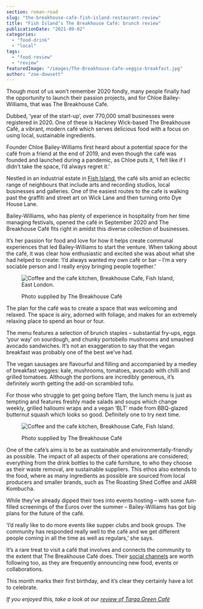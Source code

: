```yaml
---
section: roman-road
slug: "the-breakhouse-cafe-fish-island-restaurant-review"
title: "Fish Island’s The Breakhouse Café: brunch review"
publicationDate: "2021-09-02"
categories: 
  - "food-drink"
  - "local"
tags: 
  - "food-review"
  - "review"
featuredImage: "/images/The-Breakhouse-Cafe-veggie-breakfast.jpg"
author: "zoe-dowsett"
---
```


Though most of us won’t remember 2020 fondly, many people finally had the opportunity to launch their passion projects, and for Chloe Bailey-Williams, that was The Breakhouse Cafe.

Dubbed, ‘year of the start-up’, over 770,000 small businesses were registered in 2020. One of these is Hackney Wick-based The Breakhouse Café, a vibrant, modern café which serves delicious food with a focus on using local, sustainable ingredients. 

Founder Chloe Bailey-Williams first heard about a potential space for the café from a friend at the end of 2019, and even though the café was founded and launched during a pandemic, as Chloe puts it, ‘I felt like if I didn’t take the space, I’d always regret it.’

Nestled in an industrial estate in [Fish Island](https://romanroadlondon.com/history-fish-island/), the café sits amid an eclectic range of neighbours that include arts and recording studios, local businesses and galleries. One of the easiest routes to the cafe is walking past the graffiti and street art on Wick Lane and then turning onto Dye House Lane.

Bailey-Williams, who has plenty of experience in hospitality from her time managing festivals, opened the café in September 2020 and The Breakhouse Café fits right in amidst this diverse collection of businesses. 

It’s her passion for food and love for how it helps create communal experiences that led Bailey-Williams to start the venture. When talking about the café, it was clear how enthusiastic and excited she was about what she had helped to create: ‘I’d always wanted my own café or bar – I’m a very sociable person and I really enjoy bringing people together.’

<figure>

![Coffee and the cafe kitchen, Breakhouse Cafe, Fish Island, East London.](/images/The-Breakhouse-Cafe-cafe-1024x683.jpg)

<figcaption>

Photo supplied by The Breakhouse Café

</figcaption>

</figure>

The plan for the café was to create a space that was welcoming and relaxed. The space is airy, adorned with foliage, and makes for an extremely relaxing place to spend an hour or four.

The menu features a selection of brunch staples – substantial fry-ups, eggs ‘your way’ on sourdough, and chunky portobello mushrooms and smashed avocado sandwiches. It’s not an exaggeration to say that the vegan breakfast was probably one of the best we’ve had. 

The vegan sausages are flavourful and filling and accompanied by a medley of breakfast veggies: kale, mushrooms, tomatoes, avocado with chilli and grilled tomatoes. Although the portions are incredibly generous, it’s definitely worth getting the add-on scrambled tofu. 

For those who struggle to get going before 11am, the lunch menu is just as tempting and features freshly made salads and soups which change weekly, grilled halloumi wraps and a vegan ‘BLT’ made from BBQ-glazed butternut squash which looks so good. Definitely one to try next time. 

<figure>

![Coffee and the cafe kitchen, Breakhouse Cafe, Fish Island.](/images/The-Breakhouse-Cafe-interior-1024x683.jpg)

<figcaption>

Photo supplied by The Breakhouse Café

</figcaption>

</figure>

One of the café’s aims is to be as sustainable and environmentally-friendly as possible. The impact of all aspects of their operations are considered; everything from the drink bottles to the café furniture, to who they choose as their waste removal, are sustainable suppliers. This ethos also extends to the food, where as many ingredients as possible are sourced from local producers and smaller brands, such as The Roasting Shed Coffee and JARR Kombucha.

While they’ve already dipped their toes into events hosting – with some fun-filled screenings of the Euros over the summer – Bailey-Williams has got big plans for the future of the café. 

‘I’d really like to do more events like supper clubs and book groups. The community has responded really well to the café and we get different people coming in all the time as well as regulars,’ she says. 

It’s a rare treat to visit a café that involves and connects the community to the extent that The Breakhouse Café does. Their [social channels](https://www.instagram.com/thebreakhousecafe/) are worth following too, as they are frequently announcing new food, events or collaborations. 

This month marks their first birthday, and it’s clear they certainly have a lot to celebrate.

  
_If you enjoyed this, take a look at our_ [_review of Targa Green Café_](https://romanroadlondon.com/targa-green-cafe-vegan-review/)
